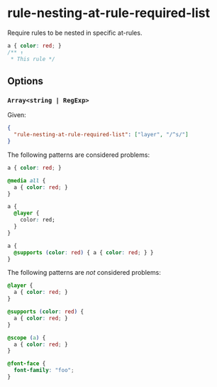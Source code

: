 # rule-nesting-at-rule-required-list

Require rules to be nested in specific at-rules.

<!-- prettier-ignore -->
```css
a { color: red; }
/** ↑
 * This rule */
```

## Options

### `Array<string | RegExp>`

Given:

```json
{
  "rule-nesting-at-rule-required-list": ["layer", "/^s/"]
}
```

The following patterns are considered problems:

<!-- prettier-ignore -->
```css
a { color: red; }
```

<!-- prettier-ignore -->
```css
@media all {
  a { color: red; }
}
```

<!-- prettier-ignore -->
```css
a {
  @layer {
    color: red;
  }
}
```

<!-- prettier-ignore -->
```css
a {
  @supports (color: red) { a { color: red; } }
}
```

The following patterns are _not_ considered problems:

<!-- prettier-ignore -->
```css
@layer {
  a { color: red; }
}
```

<!-- prettier-ignore -->
```css
@supports (color: red) {
  a { color: red; }
}
```

<!-- prettier-ignore -->
```css
@scope (a) {
  a { color: red; }
}
```

<!-- prettier-ignore -->
```css
@font-face {
  font-family: "foo";
}
```
